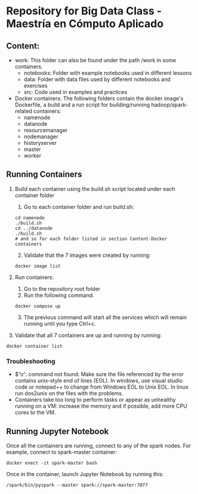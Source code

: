 # Repository for Big Data Class - Maestría en Cómputo Aplicado

## Content:
   - work: This folder can also be found under the path /work in some containers.
     - notebooks: Folder with example notebooks used in different lessons
     - data: Folder with data files used by different notebooks and exercises
     - src: Code used in examples and practices
   - Docker containers: The following folders contain the docker image's Dockerfile, a build and a run script for building/running hadoop/spark-related containers:
     - namenode
     - datanode
     - resourcemanager
     - nodemanager
     - historyserver
     - master
     - worker

## Running Containers

  1. Build each container using the build.sh script located under each container folder
     1. Go to each container folder and run build.sh:
     ```
     cd namenode
     ./build.sh
     cd ../datanode
     ./build.sh
     # and so for each folder listed in section Content-Docker containers
     ```
     2. Validate that the 7 images were created by running:
     ```
     docker image list
     ```
  2. Run containers:
      1. Go to the repository root folder
      2. Run the following command.
    
      ```
      docker compose up
      ```
      3. The previous command will start all the services which will remain running until you type Ctrl+c.
  3. Validate that all 7 containers are up and running by running:
  ```
  docker container list
  ```

### Troubleshooting

   - $'\r': command not found: Make sure the file referenced by the error contains unix-style end of lines (EOL). In windows, use visual studio code or notepad++ to change from Windows EOL to Unix EOL. In linux run dos2unix on the files with the problems.
   - Containers take too long to perform tasks or appear as unhealthy running on a VM: increase the memory and if possible, add more CPU cores to the VM.
      
## Running Jupyter Notebook

Once all the containers are running, connect to any of the spark nodes. For example, connect to spark-master container:

```
docker exect -it spark-master bash
```

Once in the container, launch Jupyter Notebook by running this:

```
/spark/bin/pyspark --master spark://spark-master:7077
```

